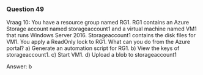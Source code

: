### Question 49

Vraag 10:
You have a resource group named RG1. RG1 contains an Azure Storage account named
storageaccount1 and a virtual machine named VM1 that runs Windows Server 2016.
Storageaccount1 contains the disk files for VM1.
You apply a ReadOnly lock to RG1.
What can you do from the Azure portal?
a) Generate an automation script for RG1.
b) View the keys of storageaccount1.
c) Start VM1.
d) Upload a blob to storageaccount1

Answer: b

